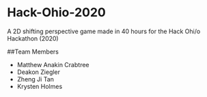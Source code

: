 # Hack-Ohio-2020
A 2D shifting perspective game made in 40 hours for the Hack Ohi/o Hackathon (2020)

##Team Members
- Matthew Anakin Crabtree
- Deakon Ziegler
- Zheng Ji Tan
- Krysten Holmes
